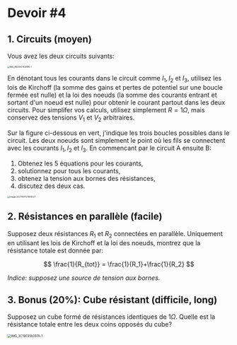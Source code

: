 # Devoir #4



## 1. Circuits (moyen)

Vous avez les deux circuits suivants:

<img src="Devoir #4.assets/IMG_6B294C4CA18E-1.jpeg" alt="IMG_6B294C4CA18E-1" style="zoom: 33%;" />

En dénotant tous les courants dans le circuit comme $I_1, I_2$ et $I_3$, utilisez les lois de Kirchoff (la somme des gains et pertes de potentiel sur une boucle fermée est nulle) et la loi des noeuds (la somme des courants entrant et sortant d'un noeud est nulle) pour obtenir le courant partout dans les deux circuits. Pour simplifer vos calculs, utilisez simplement  $R=1 \Omega$, mais conservez des tensions $V_1$ et $V_2$ arbitraires.

Sur la figure ci-dessous en vert, j'indique les trois boucles possibles dans le circuit.  Les deux noeuds sont simplement le point où les fils se connectent avec les courants $I_1, I_2$ et $I_3$. En commencant par le circuit A ensuite B:

1. Obtenez les 5 équations pour les courants, 
2. solutionnez pour tous les courants,
3. obtenez la tension aux bornes des résistances,
4. discutez des deux cas.

<img src="Devoir #4.assets/image-20211001121855527.png" alt="image-20211001121855527" style="zoom:33%;" />

## 2. Résistances en parallèle (facile)

Supposez deux résistances $R_1$ et $R_2$ connectées en parallèle. Uniquement en utilisant les lois de Kirchoff et la loi des noeuds, montrez que la résistance totale est donnée par:

$$
\frac{1}{R_{tot}} = \frac{1}{R_1}+\frac{1}{R_2}
$$

*Indice: supposez une source de tension aux bornes.*

## 3. Bonus (20%): Cube résistant (difficile, long)

Supposez un cube formé de résistances identiques de $1 \Omega$.  Quelle est la résistance totale entre les deux coins opposés du cube?

<img src="Devoir #4.assets/IMG_3C19F91A097A-1.jpeg" alt="IMG_3C19F91A097A-1" style="zoom:50%;" />










